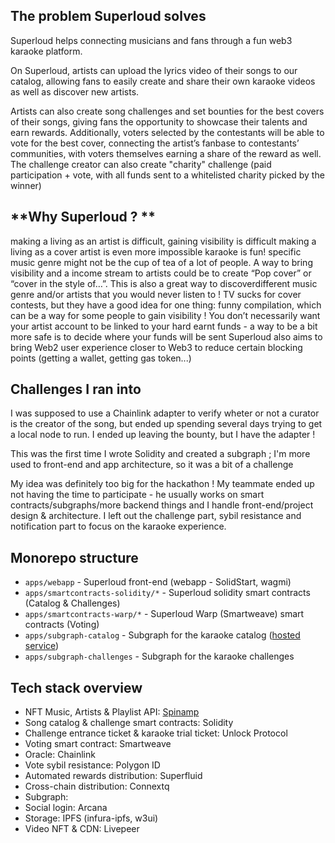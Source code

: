 ## The problem Superloud solves
Superloud helps connecting musicians and fans through a fun web3 karaoke platform.

On Superloud, artists can upload the lyrics video of their songs to our catalog, allowing fans to easily create and share their own karaoke videos as well as discover new artists.

Artists can also create song challenges and set bounties for the best covers of their songs, giving fans the opportunity to showcase their talents and earn rewards. Additionally, voters selected by the contestants will be able to vote for the best cover, connecting the artist’s fanbase to contestants’ communities, with voters themselves earning a share of the reward as well. The challenge creator can also create "charity" challenge (paid participation + vote, with all funds sent to a whitelisted charity picked by the winner)

## **Why Superloud ? **

making a living as an artist is difficult, gaining visibility is difficult
making a living as a cover artist is even more impossible
karaoke is fun!
specific music genre might not be the cup of tea of a lot of people. A way to bring visibility and a income stream to artists could be to create “Pop cover” or “cover in the style of…”. This is also a great way to discoverdifferent music genre and/or artists that you would never listen to !
TV sucks for cover contests, but they have a good idea for one thing: funny compilation, which can be a way for some people to gain visibility !
You don’t necessarily want your artist account to be linked to your hard earnt funds - a way to be a bit more safe is to decide where your funds will be sent
Superloud also aims to bring Web2 user experience closer to Web3 to reduce certain blocking points (getting a wallet, getting gas token...)

## Challenges I ran into
I was supposed to use a Chainlink adapter to verify wheter or not a curator is the creator of the song, but ended up spending several days trying to get a local node to run. I ended up leaving the bounty, but I have the adapter !

This was the first time I wrote Solidity and created a subgraph ; I'm more used to front-end and app architecture, so it was a
bit of a challenge

My idea was definitely too big for the hackathon ! My teammate ended up not having the time to participate - he usually works on smart contracts/subgraphs/more backend things and I handle front-end/project design & architecture. I left out the challenge part, sybil resistance and notification part to focus on the karaoke experience.

## Monorepo structure

- `apps/webapp` - Superloud front-end (webapp - SolidStart, wagmi)
- `apps/smartcontracts-solidity/*` - Superloud solidity smart contracts (Catalog & Challenges)
- `apps/smartcontracts-warp/*` - Superloud Warp (Smartweave) smart contracts (Voting)
- `apps/subgraph-catalog` - Subgraph for the karaoke catalog ([hosted service](https://thegraph.com/hosted-service/subgraph/naomihauret/superloud-catalog-mumbai))
- `apps/subgraph-challenges` - Subgraph for the karaoke challenges

## Tech stack overview

- NFT Music, Artists & Playlist API: [Spinamp](https://dev.spinamp.xyz/)
- Song catalog & challenge smart contracts: Solidity
- Challenge entrance ticket & karaoke trial ticket: Unlock Protocol
- Voting smart contract: Smartweave
- Oracle: Chainlink
- Vote sybil resistance: Polygon ID
- Automated rewards distribution: Superfluid
- Cross-chain distribution: Connextq
- Subgraph:
- Social login: Arcana
- Storage: IPFS (infura-ipfs, w3ui)
- Video NFT & CDN: Livepeer
